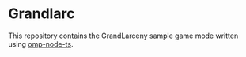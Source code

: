 # Grandlarc

This repository contains the GrandLarceny sample game mode written using [omp-node-ts](https://github.com/YuCarl77/omp-node-ts).
